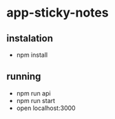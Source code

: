 # app-sticky-notes

## instalation

- npm install

## running

- npm run api
- npm run start
- open localhost:3000